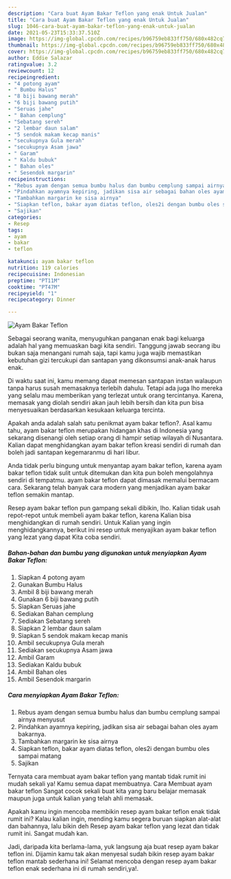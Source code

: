 ```yaml
---
description: "Cara buat Ayam Bakar Teflon yang enak Untuk Jualan"
title: "Cara buat Ayam Bakar Teflon yang enak Untuk Jualan"
slug: 1046-cara-buat-ayam-bakar-teflon-yang-enak-untuk-jualan
date: 2021-05-23T15:33:37.510Z
image: https://img-global.cpcdn.com/recipes/b96759eb833ff750/680x482cq70/ayam-bakar-teflon-foto-resep-utama.jpg
thumbnail: https://img-global.cpcdn.com/recipes/b96759eb833ff750/680x482cq70/ayam-bakar-teflon-foto-resep-utama.jpg
cover: https://img-global.cpcdn.com/recipes/b96759eb833ff750/680x482cq70/ayam-bakar-teflon-foto-resep-utama.jpg
author: Eddie Salazar
ratingvalue: 3.2
reviewcount: 12
recipeingredient:
- "4 potong ayam"
- " Bumbu Halus"
- "8 biji bawang merah"
- "6 biji bawang putih"
- "Seruas jahe"
- " Bahan cemplung"
- "Sebatang sereh"
- "2 lembar daun salam"
- "5 sendok makam kecap manis"
- "secukupnya Gula merah"
- "secukupnya Asam jawa"
- " Garam"
- " Kaldu bubuk"
- " Bahan oles"
- " Sesendok margarin"
recipeinstructions:
- "Rebus ayam dengan semua bumbu halus dan bumbu cemplung sampai airnya menyusut"
- "Pindahkan ayamnya kepiring, jadikan sisa air sebagai bahan oles ayam bakarnya."
- "Tambahkan margarin ke sisa airnya"
- "Siapkan teflon, bakar ayam diatas teflon, oles2i dengan bumbu oles sampai matang"
- "Sajikan"
categories:
- Resep
tags:
- ayam
- bakar
- teflon

katakunci: ayam bakar teflon 
nutrition: 119 calories
recipecuisine: Indonesian
preptime: "PT11M"
cooktime: "PT47M"
recipeyield: "1"
recipecategory: Dinner

---
```



![Ayam Bakar Teflon](https://img-global.cpcdn.com/recipes/b96759eb833ff750/680x482cq70/ayam-bakar-teflon-foto-resep-utama.jpg)

Sebagai seorang wanita, menyuguhkan panganan enak bagi keluarga adalah hal yang memuaskan bagi kita sendiri. Tanggung jawab seorang ibu bukan saja menangani rumah saja, tapi kamu juga wajib memastikan kebutuhan gizi tercukupi dan santapan yang dikonsumsi anak-anak harus enak.

Di waktu  saat ini, kamu memang dapat memesan santapan instan walaupun tanpa harus susah memasaknya terlebih dahulu. Tetapi ada juga lho mereka yang selalu mau memberikan yang terlezat untuk orang tercintanya. Karena, memasak yang diolah sendiri akan jauh lebih bersih dan kita pun bisa menyesuaikan berdasarkan kesukaan keluarga tercinta. 



Apakah anda adalah salah satu penikmat ayam bakar teflon?. Asal kamu tahu, ayam bakar teflon merupakan hidangan khas di Indonesia yang sekarang disenangi oleh setiap orang di hampir setiap wilayah di Nusantara. Kalian dapat menghidangkan ayam bakar teflon kreasi sendiri di rumah dan boleh jadi santapan kegemaranmu di hari libur.

Anda tidak perlu bingung untuk menyantap ayam bakar teflon, karena ayam bakar teflon tidak sulit untuk ditemukan dan kita pun boleh mengolahnya sendiri di tempatmu. ayam bakar teflon dapat dimasak memalui bermacam cara. Sekarang telah banyak cara modern yang menjadikan ayam bakar teflon semakin mantap.

Resep ayam bakar teflon pun gampang sekali dibikin, lho. Kalian tidak usah repot-repot untuk membeli ayam bakar teflon, karena Kalian bisa menghidangkan di rumah sendiri. Untuk Kalian yang ingin menghidangkannya, berikut ini resep untuk menyajikan ayam bakar teflon yang lezat yang dapat Kita coba sendiri.

<!--inarticleads1-->

##### Bahan-bahan dan bumbu yang digunakan untuk menyiapkan Ayam Bakar Teflon:

1. Siapkan 4 potong ayam
1. Gunakan  Bumbu Halus
1. Ambil 8 biji bawang merah
1. Gunakan 6 biji bawang putih
1. Siapkan Seruas jahe
1. Sediakan  Bahan cemplung
1. Sediakan Sebatang sereh
1. Siapkan 2 lembar daun salam
1. Siapkan 5 sendok makam kecap manis
1. Ambil secukupnya Gula merah
1. Sediakan secukupnya Asam jawa
1. Ambil  Garam
1. Sediakan  Kaldu bubuk
1. Ambil  Bahan oles
1. Ambil  Sesendok margarin




<!--inarticleads2-->

##### Cara menyiapkan Ayam Bakar Teflon:

1. Rebus ayam dengan semua bumbu halus dan bumbu cemplung sampai airnya menyusut
1. Pindahkan ayamnya kepiring, jadikan sisa air sebagai bahan oles ayam bakarnya.
1. Tambahkan margarin ke sisa airnya
1. Siapkan teflon, bakar ayam diatas teflon, oles2i dengan bumbu oles sampai matang
1. Sajikan




Ternyata cara membuat ayam bakar teflon yang mantab tidak rumit ini mudah sekali ya! Kamu semua dapat membuatnya. Cara Membuat ayam bakar teflon Sangat cocok sekali buat kita yang baru belajar memasak maupun juga untuk kalian yang telah ahli memasak.

Apakah kamu ingin mencoba membikin resep ayam bakar teflon enak tidak rumit ini? Kalau kalian ingin, mending kamu segera buruan siapkan alat-alat dan bahannya, lalu bikin deh Resep ayam bakar teflon yang lezat dan tidak rumit ini. Sangat mudah kan. 

Jadi, daripada kita berlama-lama, yuk langsung aja buat resep ayam bakar teflon ini. Dijamin kamu tak akan menyesal sudah bikin resep ayam bakar teflon mantab sederhana ini! Selamat mencoba dengan resep ayam bakar teflon enak sederhana ini di rumah sendiri,ya!.

